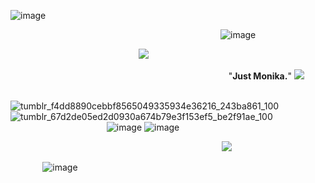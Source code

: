 ![image](https://github.com/user-attachments/assets/05de6f2a-2067-4c50-b981-0724f2b4f63a)



⠀⠀⠀⠀⠀⠀⠀⠀⠀⠀⠀⠀⠀⠀⠀⠀⠀⠀⠀⠀⠀⠀⠀⠀⠀⠀⠀⠀⠀⠀⠀ ⠀ ![image](https://github.com/user-attachments/assets/a944a89c-f3df-42b8-9bef-1bd214035c12)




⠀⠀⠀⠀⠀⠀⠀⠀⠀⠀⠀⠀⠀⠀⠀⠀⠀⠀⠀⠀<img src=https://64.media.tumblr.com/f01494a1399c1110ee2ba0359fbdfd35/afce9ac8d7a51275-03/s500x750/2922c722534117f87b074bf5e3623b7b7cbf52b2.gifv width:>



⠀⠀⠀⠀⠀⠀⠀⠀⠀⠀⠀⠀⠀⠀⠀⠀⠀⠀⠀⠀⠀⠀⠀⠀⠀⠀⠀⠀⠀⠀⠀⠀⠀⠀"**Just Monika.**" <img src=https://64.media.tumblr.com/417eb1a9ec823cfc4aee1a22f40ed7e8/a7847445d679bd37-e3/s75x75_c1/f169323dace382c195873bf40cced805f4683347.gifv width:>


⠀⠀⠀⠀⠀⠀⠀⠀⠀⠀⠀⠀⠀![tumblr_f4dd8890cebbf8565049335934e36216_243ba861_100](https://github.com/user-attachments/assets/7612478c-5ac0-4e17-a74a-1202ba0315ec) ![tumblr_67d2de05ed2d0930a674b79e3f153ef5_be2f91ae_100](https://github.com/user-attachments/assets/0d7b157d-3bb6-41fa-86df-28a7dca2d72b) ⠀⠀⠀⠀⠀⠀⠀⠀⠀⠀⠀⠀⠀⠀⠀![image](https://github.com/user-attachments/assets/76b9b9be-eb2e-44f9-b6d2-5863826358a5) ![image](https://github.com/user-attachments/assets/119df0f7-dc78-4d1f-ac2e-e186e6d7f0be)



⠀⠀⠀⠀⠀⠀⠀⠀⠀⠀⠀⠀⠀⠀⠀⠀⠀⠀⠀⠀⠀⠀⠀⠀⠀⠀⠀⠀⠀⠀⠀⠀⠀<img src=https://64.media.tumblr.com/50efc0c133677c50c90a194558ef4c61/dd0b327050c59e98-54/s250x400/0cfceaa8e87dcf22065c3f9cb6555328f851218a.gifv width:>


⠀⠀⠀⠀⠀![image](https://github.com/user-attachments/assets/f975456c-e7d4-43ad-9a17-4f842cd259e0)
